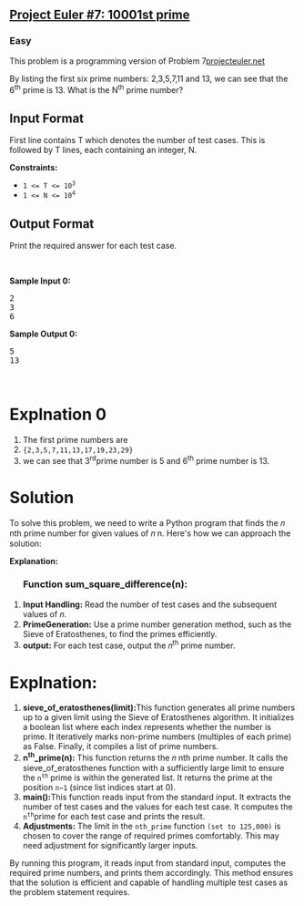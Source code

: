 <h2>
<a href="https:https://www.hackerrank.com/contests/projecteuler/challenges/euler007/problem?isFullScreen=true">Project Euler #7: 10001st prime</a></h2>
<h3>Easy</h3>
<p>This problem is a programming version of Problem 7<a href="https://projecteuler.net/">projecteuler.net</a></p>
<p>By listing the first six prime numbers: 2,3,5,7,11 and 13, we can see that the 6<sup>th</sup> prime is 13.
What is the N<sup>th</sup> prime number?</p>

<h2>Input Format</h2>
<p>First line contains T which denotes the number of test cases. This is followed by T lines, each containing an integer, N.</p>


<p><strong>Constraints:</strong></p>

<ul>
	<li><code>1 &lt;= T &lt;= 10<sup>3</sup></code></li>
	<li><code>1 &lt;= N &lt;= 10<sup>4</sup></code></li>
</ul>

<h2> Output Format</h2>
<p>Print the required answer for each test case.</p>
<p>&nbsp;</p>
<p><strong class="example">Sample Input 0:</strong></p>
<pre>
2
3
6
</pre>
<p><strong class="example">Sample Output 0:</strong></p>
<pre>
5
13
</pre>
<p>&nbsp;</p>

<h1>Explnation 0</h1>
<p>
  <ol> 
    <li>The first  prime numbers are</li>
    <li><code>{2,3,5,7,11,13,17,19,23,29}</code></li>
    <li>we can see that 3<sup>rd</sup>prime number is 5 and 6<sup>th</sup> prime number is 13.</li>
  </ol>
</p>


<h1>Solution</h1>
<p>To solve this problem, we need to write a Python program that finds the 
𝑛
nth prime number for given values of 
𝑛
n. Here's how we can approach the solution:</p>
<p><b>Explanation:</b>
  <ol><h3><b>Function sum_square_difference(n):</b></h3>
    <li><b>Input Handling:</b> Read the number of test cases and the subsequent values of 𝑛.</li>
    <li><b>PrimeGeneration:</b> Use a prime number generation method, such as the Sieve of Eratosthenes, to find the primes efficiently.</li>
	  <li><b>output:</b> For each test case, output the 𝑛<sup>th</sup> prime number.</li>
</ol>
</p>
<h1>Explnation:</h1>
<p>
  <ol>
    <li><b>sieve_of_eratosthenes(limit):</b>This function generates all prime numbers up to a given limit using the Sieve of Eratosthenes algorithm.
It initializes a boolean list where each index represents whether the number is prime. It iteratively marks non-prime numbers (multiples of each prime) as False. Finally, it compiles a list of prime numbers.</li>
<li><b>n<sup>th</sup>_prime(n):</b> This function returns the 
𝑛
nth prime number.
It calls the sieve_of_eratosthenes function with a sufficiently large limit to ensure the <code>n<sup>th</sup></code> prime is within the generated list.
It returns the prime at the position <code>n−1</code> (since list indices start at 0).</li>  
<li><b>main():</b>This function reads input from the standard input.
It extracts the number of test cases and the values for each test case. It computes the <code>n<sup>th</sup></code>prime for each test case and prints the result. </li>
<li><b>Adjustments:</b> The limit in the <code>nth_prime</code> function <code>(set to 125,000)</code> is chosen to cover the range of required primes comfortably. 
  This may need adjustment for significantly larger inputs.</li>
</ol>
  
</p>
<p>By running this program, it reads input from standard input, computes the required prime numbers, and prints them accordingly. 
  This method ensures that the solution is efficient and capable of handling multiple test cases as the problem statement requires.</p>
